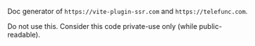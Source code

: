 Doc generator of `https://vite-plugin-ssr.com` and `https://telefunc.com`.

Do not use this. Consider this code private-use only (while public-readable).

